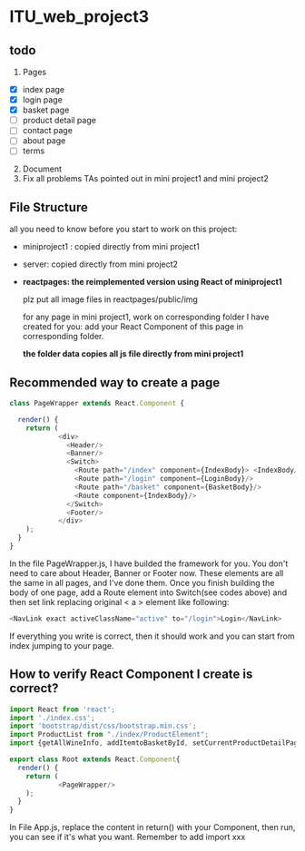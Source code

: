# ITU_web_project3

## todo
1. Pages
- [x] index page 
- [x] login page
- [x] basket page
- [ ] product detail page
- [ ] contact page
- [ ] about page
- [ ] terms
2. Document
3. Fix all problems TAs pointed out in mini project1 and mini project2


## File Structure
all you need to know before you start to work on this project:
- miniproject1 : copied directly from mini project1
- server: copied directly from mini project2
- **reactpages: the reimplemented version using React of miniproject1**

  plz put all image files in reactpages/public/img
  
  for any page in mini project1, work on corresponding folder I have created for you: add your React Component of this page in corresponding folder.
  
  **the folder data copies all js file directly from mini project1**


## Recommended way to create a page

```javascript
class PageWrapper extends React.Component {

  render() {
    return (
            <div>
              <Header/>
              <Banner/>
              <Switch>
                <Route path="/index" component={IndexBody}> <IndexBody/></Route>
                <Route path="/login" component={LoginBody}/>
                <Route path="/basket" component={BasketBody}/>
                <Route component={IndexBody}/>
              </Switch>
              <Footer/>
            </div>
    );
  }
}
```
In the file PageWrapper.js, I have builded the framework for you. You don't need to care about Header, Banner or Footer now. These elements are all the same in all pages, and I've done them. Once you finish building the body of one page, add a Route element into Switch(see codes above) and then set link replacing original < a > element like following:
```javascript
<NavLink exact activeClassName="active" to="/login">Login</NavLink>
```
If everything you write is correct, then it should work and you can start from index jumping to your page.


## How to verify React Component I create is correct?

```javascript
import React from 'react';
import './index.css';
import 'bootstrap/dist/css/bootstrap.min.css';
import ProductList from "./index/ProductElement";
import {getAllWineInfo, addItemtoBasketById, setCurrentProductDetailPage } from "./data/winedata"

export class Root extends React.Component{
  render() {
    return (
            <PageWrapper/>
    );
  }
}
```
In File App.js, replace the content in return() with your Component, then run, you can see if it's what you want. Remember to add import xxx 

